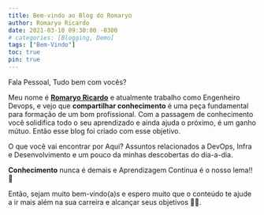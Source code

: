 ```yaml
---
title: Bem-vindo ao Blog do Romaryo
author: Romaryo Ricardo
date: 2021-03-10 09:30:00 -0300
# categories: [Blogging, Demo]
tags: ["Bem-Vindo"]
toc: true
pin: true
---
```


Fala Pessoal, Tudo bem com vocês? 

Meu nome é [**Romaryo Ricardo**](/tabs/about/) e atualmente trabalho como Engenheiro Devops, e vejo que **compartilhar conhecimento** é uma peça fundamental para formação de um bom profissional.
Com a passagem de conhecimento você solidifica todo o seu aprendizado e ainda ajuda o próximo, é um ganho mútuo. Então esse blog foi criado com esse objetivo.



O que você vai encontrar por Aqui?  Assuntos relacionados a DevOps, Infra e Desenvolvimento e um pouco da minhas descobertas do dia-a-dia.

**Conhecimento** nunca é demais e Aprendizagem Contínua é o nosso lema!! 🙂 

Então, sejam muito bem-vindo(a)s e espero muito que o conteúdo te ajude a ir mais além na sua carreira e alcançar seus objetivos 🚀🚀.

